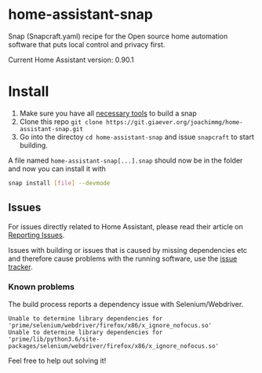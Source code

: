 # home-assistant-snap

Snap (Snapcraft.yaml) recipe for the Open source home automation software that puts local control and privacy first.

Current Home Assistant version: 0.90.1

# Install
1. Make sure you have all [necessary tools](https://docs.snapcraft.io/installing-snapd/6735) to build a snap
2. Clone this repo ```git clone https://git.giaever.org/joachimmg/home-assistant-snap.git```
3. Go into the directoy ```cd home-assistant-snap``` and issue ``` snapcraft ``` to start building.

A file named ```home-assistant-snap[...].snap``` should now be in the folder and now you can install it with

```bash
snap install [file] --devmode
```

## Issues

For issues directly related to Home Assistant, please read their article on [Reporting Issues](https://www.home-assistant.io/help/reporting_issues/). 

Issues with building or issues that is caused by missing dependencies etc and therefore cause problems with the running software, use the [issue tracker](https://git.giaever.org/joachimmg/home-assistant-snap/issues).

### Known problems

The build process reports a dependency issue with Selenium/Webdriver.

```wiki
Unable to determine library dependencies for 'prime/selenium/webdriver/firefox/x86/x_ignore_nofocus.so'
Unable to determine library dependencies for 'prime/lib/python3.6/site-packages/selenium/webdriver/firefox/x86/x_ignore_nofocus.so'
```

Feel free  to help out solving it!
